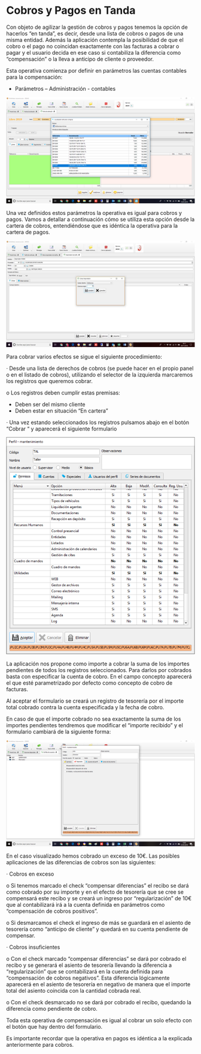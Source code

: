 # Cobros y Pagos en Tanda

Con objeto de agilizar la gestión de cobros y pagos tenemos la opción de hacerlos “en tanda”, es decir, desde una lista de cobros o pagos de una misma entidad. Además la aplicación contempla la posibilidad de que el cobro o el pago no coincidan exactamente con las facturas a cobrar o pagar y el usuario decida en ese caso si contabiliza la diferencia como “compensación” o la lleva a anticipo de cliente o proveedor.

Esta operativa comienza por definir en parámetros las cuentas contables para la compensación:

* Parámetros – Administración - contables

![](../../../../.gitbook/assets/image%20%28352%29.png)

Una vez definidos estos parámetros la operativa es igual para cobros y pagos. Vamos a detallar a continuación cómo se utiliza esta opción desde la cartera de cobros, entendiéndose que es idéntica la operativa para la cartera de pagos.

![](../../../../.gitbook/assets/image%20%28129%29.png)

Para cobrar varios efectos se sigue el siguiente procedimiento:

·         Desde una lista de derechos de cobros \(se puede hacer en el propio panel o en el listado de cobros\), utilizando el selector de la izquierda marcaremos los registros que queremos cobrar.

o    Los registros deben cumplir estas premisas:

* Deben ser del mismo cliente
* Deben estar en situación “En cartera”

·         Una vez estando seleccionados los registros pulsamos abajo en el botón “Cobrar “ y aparecerá el siguiente formulario

![](../../../../.gitbook/assets/image%20%28214%29.png)

La aplicación nos propone como importe a cobrar la suma de los importes pendientes de todos los registros seleccionados. Para darlos por cobrados basta con especificar la cuenta de cobro. En el campo concepto aparecerá el que esté parametrizado por defecto como concepto de cobro de facturas.

Al aceptar el formulario se creará un registro de tesorería por el importe total cobrado contra la cuenta especificada y la fecha de cobro.

En caso de que el importe cobrado no sea exactamente la suma de los importes pendientes tendremos que modificar el “importe recibido” y el formulario cambiará de la siguiente forma:

![](../../../../.gitbook/assets/image%20%28194%29.png)

En el caso visualizado hemos cobrado un exceso de 10€. Las posibles aplicaciones de las diferencias de cobros son las siguientes:

·         Cobros en exceso

o    Si tenemos marcado el check “compensar diferencias” el recibo se dará como cobrado por su importe y en el efecto de tesorería que se cree se compensará este recibo y se creará un ingreso por “regularización” de 10€ que al contabilizará irá a la cuenta definida en parámetros como “compensación de cobros positivos”.

o    Si desmarcamos el check el ingreso de más se guardará en el asiento de tesorería como “anticipo de cliente” y quedará en su cuenta pendiente de compensar.

·         Cobros insuficientes

o    Con el check marcado “compensar diferencias” se dará por cobrado el recibo y se generará el asiento de tesorería llevando la diferencia a “regularización” que se contabilizará en la cuenta definida para “compensación de cobros negativos”. Esta diferencia lógicamente aparecerá en el asiento de tesorería en negativo de manera que el importe total del asiento coincida con la cantidad cobrada real.

o    Con el check desmarcado no se dará por cobrado el recibo, quedando la diferencia como pendiente de cobro.

Toda esta operativa de compensación es igual al cobrar un solo efecto con el botón que hay dentro del formulario.

Es importante recordar que la operativa en pagos es idéntica a la explicada anteriormente para cobros.

